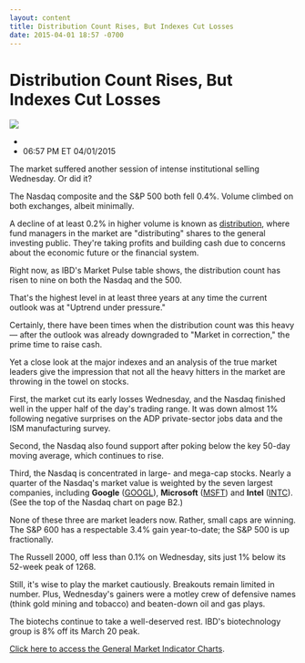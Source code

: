 ```yaml
---
layout: content
title: Distribution Count Rises, But Indexes Cut Losses
date: 2015-04-01 18:57 -0700
---
```



Distribution Count Rises, But Indexes Cut Losses
=================================================


![](https://www.investors.com/wp-content/uploads/ibd-migrated-images/MPv_150402_635634982849877304.png)

* 
* 06:57 PM ET 04/01/2015




  

The market suffered another session of intense institutional selling Wednesday. Or did it?

  

The Nasdaq composite and the S&P 500 both fell 0.4%. Volume climbed on both exchanges, albeit minimally.

  

A decline of at least 0.2% in higher volume is known as [distribution](http://education.investors.com/lesson.aspx?id=735759&sourceid=735764), where fund managers in the market are "distributing" shares to the general investing public. They're taking profits and building cash due to concerns about the economic future or the financial system.

  

Right now, as IBD's Market Pulse table shows, the distribution count has risen to nine on both the Nasdaq and the 500.

  

That's the highest level in at least three years at any time the current outlook was at "Uptrend under pressure."

  

Certainly, there have been times when the distribution count was this heavy — after the outlook was already downgraded to "Market in correction," the prime time to raise cash.

  

Yet a close look at the major indexes and an analysis of the true market leaders give the impression that not all the heavy hitters in the market are throwing in the towel on stocks.

  

First, the market cut its early losses Wednesday, and the Nasdaq finished well in the upper half of the day's trading range. It was down almost 1% following negative surprises on the ADP private-sector jobs data and the ISM manufacturing survey.

  

Second, the Nasdaq also found support after poking below the key 50-day moving average, which continues to rise.

  

Third, the Nasdaq is concentrated in large- and mega-cap stocks. Nearly a quarter of the Nasdaq's market value is weighted by the seven largest companies, including **Google** ([GOOGL](https://research.investors.com/quote.aspx?symbol=GOOGL)), **Microsoft** ([MSFT](https://research.investors.com/quote.aspx?symbol=MSFT)) and **Intel** ([INTC](https://research.investors.com/quote.aspx?symbol=INTC)). (See the top of the Nasdaq chart on page B2.)

  

None of these three are market leaders now. Rather, small caps are winning. The S&P 600 has a respectable 3.4% gain year-to-date; the S&P 500 is up fractionally.

  

The Russell 2000, off less than 0.1% on Wednesday, sits just 1% below its 52-week peak of 1268.

  

Still, it's wise to play the market cautiously. Breakouts remain limited in number. Plus, Wednesday's gainers were a motley crew of defensive names (think gold mining and tobacco) and beaten-down oil and gas plays.

  

The biotechs continue to take a well-deserved rest. IBD's biotechnology group is 8% off its March 20 peak.

  

[Click here to access the General Market Indicator Charts](https://www.investors.com/pdf/GMI_040215.pdf).




